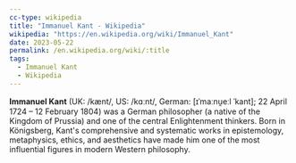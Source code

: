```yaml
---
cc-type: wikipedia
title: "Immanuel Kant - Wikipedia"
wikipedia: "https://en.wikipedia.org/wiki/Immanuel_Kant"
date: 2023-05-22
permalink: /en.wikipedia.org/wiki/:title
tags:
  - Immanuel Kant
  - Wikipedia
---
```

**Immanuel Kant** (UK: /kænt/, US: /kɑːnt/, German: [ɪˈmaːnu̯eːl ˈkant]; 22 April 1724 – 12 February 1804) was a German philosopher (a native of the Kingdom of Prussia) and one of the central Enlightenment thinkers. Born in Königsberg, Kant's comprehensive and systematic works in epistemology, metaphysics, ethics, and aesthetics have made him one of the most influential figures in modern Western philosophy.